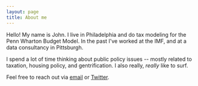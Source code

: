 ```yaml
---
layout: page
title: About me
---
```


Hello! My name is John. I live in Philadelphia and do tax modeling for the Penn Wharton Budget Model. In the past I've worked at the IMF, and at a data consultancy in Pittsburgh.

I spend a lot of time thinking about public policy issues -- mostly related to taxation, housing policy, and gentrification. I also really, _really_ like to surf. 

Feel free to reach out via [email](mailto:johnricco226@gmail.com) or [Twitter](https://twitter.com/riccoja).